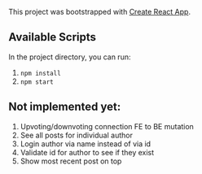 This project was bootstrapped with [Create React App](https://github.com/facebook/create-react-app).

## Available Scripts

In the project directory, you can run:

1) `npm install`
2) `npm start`

## Not implemented yet:
1) Upvoting/downvoting connection FE to BE mutation
2) See all posts for individual author
3) Login author via name instead of via id
4) Validate id for author to see if they exist
5) Show most recent post on top


